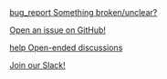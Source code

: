 <div class="grid cards">
  <a href="https://github.com/SWE-agent/swe-rex/issues/new" class="nav-card-link">
    <div class="nav-card">
      <div class="nav-card-header">
        <span class="material-icons nav-card-icon">bug_report</span>
        <span class="nav-card-title">Something broken/unclear?</span>
      </div>
      <p class="nav-card-description">Open an issue on GitHub!</p>
    </div>
  </a>

  <a href="https://join.slack.com/t/swe-bench/shared_invite/zt-36pj9bu5s-o3_yXPZbaH2wVnxnss1EkQ" class="nav-card-link">
    <div class="nav-card">
      <div class="nav-card-header">
        <span class="material-icons nav-card-icon">help</span>
        <span class="nav-card-title">Open-ended discussions</span>
      </div>
      <p class="nav-card-description">Join our Slack!</p>
    </div>
  </a>
</div>
